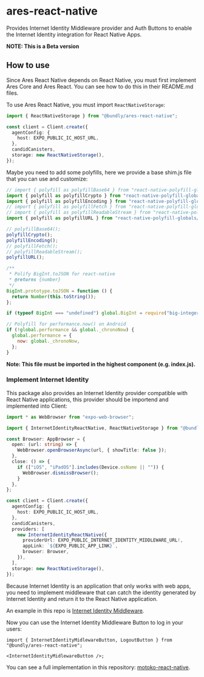 # ares-react-native

Provides Internet Identity Middleware provider and Auth Buttons to enable the Internet Identity integration for React Native Apps.

**NOTE: This is a Beta version**

## How to use

Since Ares React Native depends on React Native, you must first implement Ares Core and Ares React. You can see how to do this in their README.md files.

To use Ares React Native, you must import `ReactNativeStorage`:

```typescript
import { ReactNativeStorage } from "@bundly/ares-react-native";

const client = Client.create({
  agentConfig: {
    host: EXPO_PUBLIC_IC_HOST_URL,
  },
  candidCanisters,
  storage: new ReactNativeStorage(),
});
```

Maybe you need to add some polyfills, here we provide a base shim.js file that you can use and customize:

```javascript
// import { polyfill as polyfillBase64 } from "react-native-polyfill-globals/src/base64";
import { polyfill as polyfillCrypto } from "react-native-polyfill-globals/src/crypto";
import { polyfill as polyfillEncoding } from "react-native-polyfill-globals/src/encoding";
// import { polyfill as polyfillFetch } from "react-native-polyfill-globals/src/fetch";
// import { polyfill as polyfillReadableStream } from "react-native-polyfill-globals/src/readable-stream";
import { polyfill as polyfillURL } from "react-native-polyfill-globals/src/url";

// polyfillBase64();
polyfillCrypto();
polyfillEncoding();
// polyfillFetch();
// polyfillReadableStream();
polyfillURL();

/**
 * Polify BigInt.toJSON for react-native
 * @returns {number}
 */
BigInt.prototype.toJSON = function () {
  return Number(this.toString());
};

if (typeof BigInt === "undefined") global.BigInt = require("big-integer");

// Polyfill for performance.now() on Android
if (!global.performance && global._chronoNow) {
  global.performance = {
    now: global._chronoNow,
  };
}
```

**Note: This file must be imported in the highest component (e.g. index.js).**

### Implement Internet Identity

This package also provides an Internet Identity provider compatible with React Native applications, this provider should be importend and implemented into Client:

```typescript
import * as WebBrowser from "expo-web-browser";

import { InternetIdentityReactNative, ReactNativeStorage } from "@bundly/ares-react-native";

const Browser: AppBrowser = {
  open: (url: string) => {
    WebBrowser.openBrowserAsync(url, { showTitle: false });
  },
  close: () => {
    if (["iOS", "iPadOS"].includes(Device.osName || "")) {
      WebBrowser.dismissBrowser();
    }
  },
};

const client = Client.create({
  agentConfig: {
    host: EXPO_PUBLIC_IC_HOST_URL,
  },
  candidCanisters,
  providers: [
    new InternetIdentityReactNative({
      providerUrl: EXPO_PUBLIC_INTERNET_IDENTITY_MIDDLEWARE_URL!,
      appLink: `${EXPO_PUBLIC_APP_LINK}`,
      browser: Browser,
    }),
  ],
  storage: new ReactNativeStorage(),
});
```

Because Internet Identity is an application that only works with web apps, you need to implement middleware that can catch the identity generated by Internet Identity and return it to the React Native application.

An example in this repo is [Internet Identity Middleware](https://github.com/adrian-d-hidalgo/motoko-react-native/tree/main/frontend/internet-identity-middleware).

Now you can use the Internet Identity Middleware Button to log in your users:

```tsx
import { InternetIdentityMidlewareButton, LogoutButton } from "@bundly/ares-react-native";

<InternetIdentityMidlewareButton />;
```

You can see a full implementation in this repository: [motoko-react-native](https://github.com/adrian-d-hidalgo/motoko-react-native).
